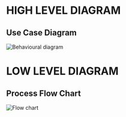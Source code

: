 # HIGH LEVEL DIAGRAM
## Use Case Diagram
![Behavioural diagram](https://user-images.githubusercontent.com/82869478/153486650-9d6d4b77-8144-4167-aba3-2b3ff9c40228.jpg)

# LOW LEVEL DIAGRAM
## Process Flow Chart
![Flow chart](https://user-images.githubusercontent.com/82869478/153492480-1561a818-a050-45b6-b2c4-030dc960fa2b.jpg)
